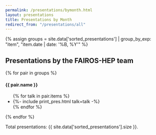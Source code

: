 ```yaml
---
permalink: /presentations/bymonth.html
layout: presentations
title: Presentations by Month
redirect_from: "/presentations/all"
---
```


{% assign groups = site.data['sorted_presentations'] | group_by_exp: "item", "item.date | date: '%B, %Y'" %}


<h2>Presentations by the FAIROS-HEP team</h2>

{% for pair in groups %}
  <h4> {{ pair.name }} </h4>
  <ul>
    {% for talk in pair.items %}
      <li>
        {%- include print_pres.html talk=talk -%}
      </li>
    {% endfor %}
  </ul>
{% endfor %}

Total presentations: {{ site.data['sorted_presentations'].size }}.

